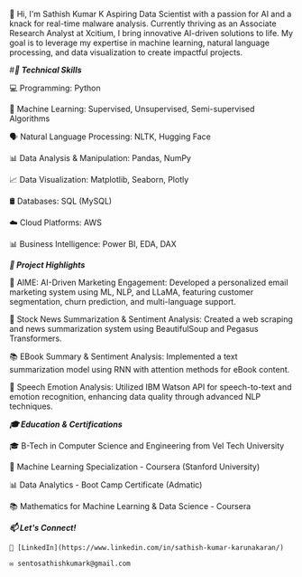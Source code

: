 👋 Hi, I'm Sathish Kumar K
Aspiring Data Scientist with a passion for AI and a knack for real-time malware analysis. Currently thriving as an Associate Research Analyst at Xcitium, 
I bring innovative AI-driven solutions to life. My goal is to leverage my expertise in machine learning, natural language processing, and data visualization to create impactful projects.

#***🔧 Technical Skills***

  💻 Programming: Python

  🤖 Machine Learning: Supervised, Unsupervised, Semi-supervised Algorithms

  🗣️ Natural Language Processing: NLTK, Hugging Face

  📊 Data Analysis & Manipulation: Pandas, NumPy

  📈 Data Visualization: Matplotlib, Seaborn, Plotly

  🛢️ Databases: SQL (MySQL)

  ☁️ Cloud Platforms: AWS

  📊 Business Intelligence: Power BI, EDA, DAX


***🚀 Project Highlights***

  📨 AIME: AI-Driven Marketing Engagement:
  Developed a personalized email marketing system using ML, NLP, and LLaMA, featuring customer segmentation, churn prediction, and multi-language support.

  📰 Stock News Summarization & Sentiment Analysis:
  Created a web scraping and news summarization system using BeautifulSoup and Pegasus Transformers.

  📚 EBook Summary & Sentiment Analysis:
  Implemented a text summarization model using RNN with attention methods for eBook content.

  🎤 Speech Emotion Analysis:
  Utilized IBM Watson API for speech-to-text and emotion recognition, enhancing data quality through advanced NLP techniques.


***🎓 Education & Certifications***

  🎓 B-Tech in Computer Science and Engineering from Vel Tech University

  📜 Machine Learning Specialization - Coursera (Stanford University)

  📊 Data Analytics - Boot Camp Certificate (Admatic)

  📚 Mathematics for Machine Learning & Data Science - Coursera


  ***📫 Let's Connect!***
  
    🔗 [LinkedIn](https://www.linkedin.com/in/sathish-kumar-karunakaran/)
    
    ✉️ sentosathishkumark@gmail.com

